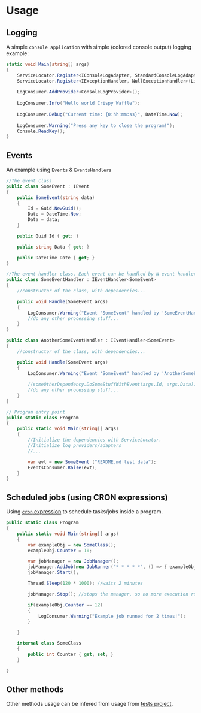 # Usage

## Logging

A simple `console application` with simple (colored console output) logging example:

```cs
static void Main(string[] args)
{
    ServiceLocator.Register<IConsoleLogAdapter, StandardConsoleLogAdapter>(LifeStyle.SINGLETON);
    ServiceLocator.Register<IExceptionHandler, NullExceptionHandler>(LifeStyle.SINGLETON);
        
    LogConsumer.AddProvider<ConsoleLogProvider>();
        
    LogConsumer.Info("Hello world Crispy Waffle");
        
    LogConsumer.Debug("Current time: {0:hh:mm:ss}", DateTime.Now);
        
    LogConsumer.Warning("Press any key to close the program!");
    Console.ReadKey();
}
```

## Events

An example using `Events` & `EventsHandlers` 

```cs
//The event class.
public class SomeEvent : IEvent 
{
    public SomeEvent(string data)
    {
        Id = Guid.NewGuid();
        Date = DateTime.Now;
        Data = data;
    }

    public Guid Id { get; }

    public string Data { get; }

    public DateTime Date { get; }
}

//The event handler class. Each event can be handled by N event handlers.
public class SomeEventHandler : IEventHandler<SomeEvent>
{
    //constructor of the class, with dependencies...

    public void Handle(SomeEvent args)
    {
        LogConsumer.Warning("Event 'SomeEvent' handled by 'SomeEventHandler'. Event Id: {0}", args.Id);
        //do any other processing stuff...
    }
}

public class AnotherSomeEventHandler : IEventHandler<SomeEvent>
{
    //constructor of the class, with dependencies...

    public void Handle(SomeEvent args)
    {
        LogConsumer.Warning("Event 'SomeEvent' handled by 'AnotherSomeEventHandler'. Event Id: {0}", args.Id);
            
        //someOtherDependency.DoSomeStuffWithEvent(args.Id, args.Data);
        //do any other processing stuff...
    }
}

// Program entry point
public static class Program 
{    
    public static void Main(string[] args)
    {
        //Initialize the dependencies with ServiceLocator.
        //Initialize log providers/adapters
        //...

        var evt = new SomeEvent ("README.md test data");
        EventsConsumer.Raise(evt);
    }
}
```

## Scheduled jobs (using CRON expressions)

Using [`cron` expression](https://en.wikipedia.org/wiki/Cron) to schedule tasks/jobs inside a program.

```cs
public static class Program
{
    public static void Main(string[] args)
    {
        var exampleObj = new SomeClass();
        exampleObj.Counter = 10;

        var jobManager = new JobManager();
        jobManager.AddJob(new JobRunner("* * * * *", () => { exampleObj.Counter++; }));
        jobManager.Start();

        Thread.Sleep(120 * 1000); //waits 2 minutes

        jobManager.Stop(); //stops the manager, so no more execution runs.

        if(exampleObj.Counter == 12)
        {
            LogConsumer.Warning("Example job runned for 2 times!");
        }

    }

    internal class SomeClass 
    {
        public int Counter { get; set; } 
    }

}

```

## Other methods

Other methods usage can be infered from usage from [tests project](https://github.com/guibranco/CrispyWaffle).